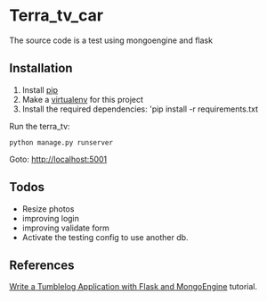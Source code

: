 Terra_tv_car
=================

The source code is a test using mongoengine and flask


Installation
------------

  1. Install [pip](http://www.pip-installer.org/en/latest/installing.html)
  2. Make a [virtualenv](http://virtualenvwrapper.readthedocs.org/en/latest/#introduction) for this project
  3. Install the required dependencies: 'pip install -r requirements.txt

Run the terra_tv:

    python manage.py runserver

Goto: [http://localhost:5001](http://localhost:5001)


Todos
------
* Resize photos
* improving login
* improving validate form
* Activate the testing config to use another db.


References
----------
[Write a Tumblelog Application with Flask and MongoEngine](http://docs.mongodb.org/manual/tutorial/write-a-tumblelog-application-with-flask-mongoengine/)
tutorial.

